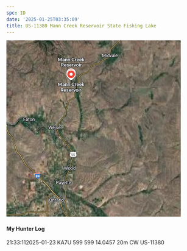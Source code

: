 ```yaml
---
spc: ID
date: '2025-01-25T03:35:09'
title: US-11380 Mann Creek Reservoir State Fishing Lake
---
```


![pasted_image.png](/static/pasted_image_0076.png)






#### My Hunter Log

21:33:112025-01-23    KA7U    599    599        14.0457    20m    CW    US-11380